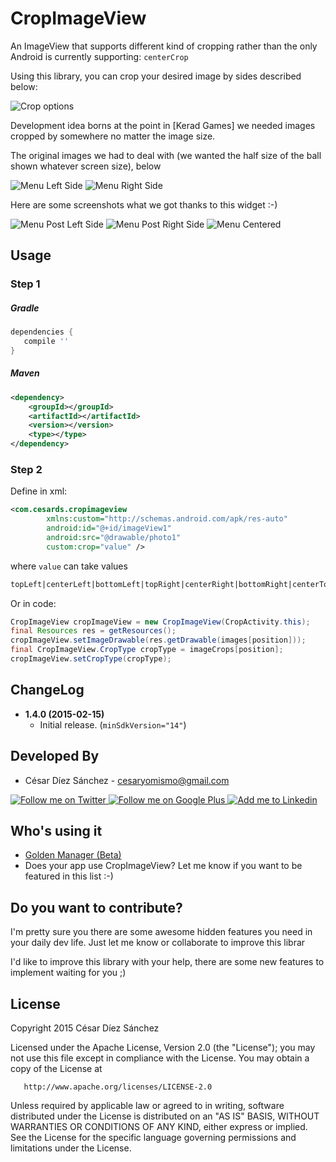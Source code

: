 CropImageView
=============

An ImageView that supports different kind of cropping rather than the only Android is currently supporting: `centerCrop`

Using this library, you can crop your desired image by sides described below:

![Crop options](https://github.com/cesards/CropImageView/blob/master/art/cropping.png)

Development idea borns at the point in [Kerad Games] we needed images cropped by somewhere no matter the image size.

The original images we had to deal with (we wanted the half size of the ball shown whatever screen size), below

![Menu Left Side](https://github.com/cesards/CropImageView/blob/master/art/slide_menu_left.png)
![Menu Right Side](https://github.com/cesards/CropImageView/blob/master/art/slide_menu_right.png)

Here are some screenshots what we got thanks to this widget :-)

![Menu Post Left Side](https://github.com/cesards/CropImageView/blob/master/art/crop_menu_1.png)
![Menu Post Right Side](https://github.com/cesards/CropImageView/blob/master/art/crop_menu_2.png)
![Menu Centered](https://github.com/cesards/CropImageView/blob/master/art/crop_menu_3.png)

Usage
-----
### Step 1
##### Gradle
```groovy
dependencies {
   compile ''
}
```
##### Maven
```xml
<dependency>
    <groupId></groupId>
    <artifactId></artifactId>
    <version></version>
    <type></type>
</dependency>
```
### Step 2
Define in xml:
```xml
<com.cesards.cropimageview
        xmlns:custom="http://schemas.android.com/apk/res-auto"
        android:id="@+id/imageView1"
        android:src="@drawable/photo1"
        custom:crop="value" />
```
where `value` can take values
```xml
topLeft|centerLeft|bottomLeft|topRight|centerRight|bottomRight|centerTop|centerBottom
```
Or in code:
```java
CropImageView cropImageView = new CropImageView(CropActivity.this);
final Resources res = getResources();
cropImageView.setImageDrawable(res.getDrawable(images[position]));
final CropImageView.CropType cropType = imageCrops[position];
cropImageView.setCropType(cropType);
```

ChangeLog
---------

* __1.4.0 (2015-02-15)__
  * Initial release. (```minSdkVersion="14"```)

Developed By
------------
* César Díez Sánchez - <cesaryomismo@gmail.com>

<a href="https://twitter.com/menorking">
  <img alt="Follow me on Twitter" src="http://imageshack.us/a/img812/3923/smallth.png" />
</a>
<a href="https://plus.google.com/115273462230054581675">
  <img alt="Follow me on Google Plus" src="http://imageshack.us/a/img203/4712/smallg.png" />
</a>
<a href="http://www.linkedin.com/in/cesardiezsanchez">
  <img alt="Add me to Linkedin" src="http://imageshack.us/a/img41/7877/smallld.png" />
</a>

Who's using it
--------------
* [Golden Manager (Beta)](http://mobilebeta.goldenmanager.com/)
* Does your app use CropImageView? Let me know if you want to be featured in this list :-)

Do you want to contribute?
--------------------------
I'm pretty sure you there are some awesome hidden features you need in your daily dev life. Just let me know or collaborate to improve this librar

I'd like to improve this library with your help, there are some new features to implement waiting for you ;)

License
---------

   Copyright 2015 César Díez Sánchez

   Licensed under the Apache License, Version 2.0 (the "License");
   you may not use this file except in compliance with the License.
   You may obtain a copy of the License at

       http://www.apache.org/licenses/LICENSE-2.0

   Unless required by applicable law or agreed to in writing, software
   distributed under the License is distributed on an "AS IS" BASIS,
   WITHOUT WARRANTIES OR CONDITIONS OF ANY KIND, either express or implied.
   See the License for the specific language governing permissions and
   limitations under the License.

